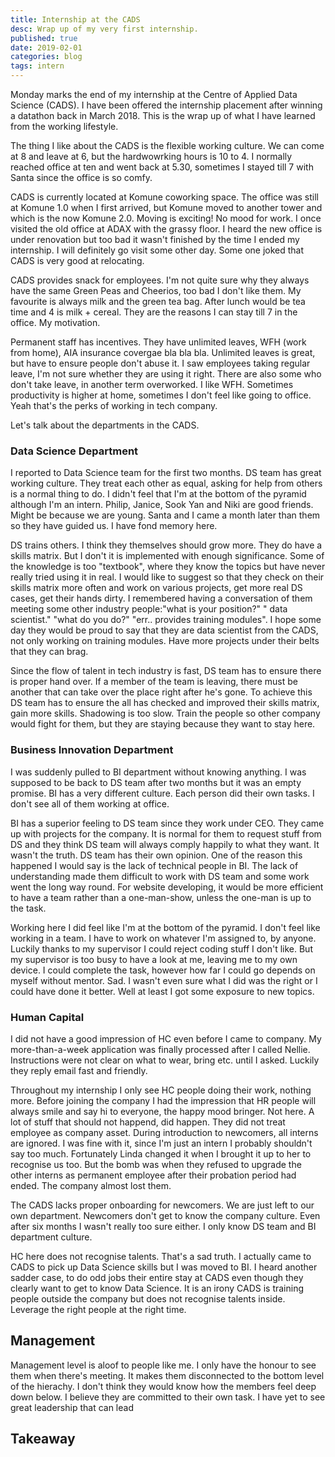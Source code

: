 ```yaml
---
title: Internship at the CADS
desc: Wrap up of my very first internship.
published: true
date: 2019-02-01
categories: blog
tags: intern
---
```

Monday marks the end of my internship at the Centre of Applied Data Science (CADS). I have been offered the internship placement after winning a datathon back in March 2018. This is the wrap up of what I have learned from the working lifestyle.

The thing I like about the CADS is the flexible working culture. We can come at 8 and leave at 6, but the hardwowrking hours is 10 to 4. I normally reached office at ten and went back at 5.30, sometimes I stayed till 7 with Santa since the office is so comfy. 

CADS is currently located at Komune coworking space. The office was still at Komune 1.0 when I first arrived, but Komune moved to another tower and which is the now Komune 2.0. Moving is exciting! No mood for work. I once visited the old office at ADAX with the grassy floor. I heard the new office is under renovation but too bad it wasn't finished by the time I ended my internship. I will definitely go visit some other day. Some one joked that CADS is very good at relocating.

CADS provides snack for employees. I'm not quite sure why they always have the same Green Peas and Cheerios, too bad I don't like them. My favourite is always milk and the green tea bag. After lunch would be tea time and 4 is milk + cereal. They are the reasons I can stay till 7 in the office. My motivation.

Permanent staff has incentives. They have unlimited leaves, WFH (work from home), AIA insurance covergae bla bla bla. Unlimited leaves is great, but have to ensure people don't abuse it. I saw employees taking regular leave, I'm not sure whether they are using it right. There are also some who don't take leave, in another term overworked. I like WFH. Sometimes productivity is higher at home, sometimes I don't feel like going to office. Yeah that's the perks of working in tech company.

Let's talk about the departments in the CADS.

### Data Science Department

I reported to Data Science team for the first two months. DS team has great working culture. They treat each other as equal, asking for help from others is a normal thing to do. I didn't feel that I'm at the bottom of the pyramid although I'm an intern. Philip, Janice, Sook Yan and Niki are good friends. Might be because we are young. Santa and I came a month later than them so they have guided us. I have fond memory here.

DS trains others. I think they themselves should grow more. They do have a skills matrix. But I don't it is implemented with enough significance. Some of the knowledge is too "textbook", where they know the topics but have never really tried using it in real. I would like to suggest so that they check on their skills matrix more often and work on various projects, get more real DS cases, get their hands dirty. I remembered having a conversation of them meeting some other industry people:"what is your position?" " data scientist." "what do you do?" "err.. provides training modules". I hope some day they would be proud to say that they are data scientist from the CADS, not only working on training modules. Have more projects under their belts that they can brag.

Since the flow of talent in tech industry is fast, DS team has to ensure there is proper hand over. If a member of the team is leaving, there must be another that can take over the place right after he's gone. To achieve this DS team has to ensure the all has checked and improved their skills matrix, gain more skills. Shadowing is too slow. Train the people so other company would fight for them, but they are staying because they want to stay here. 

### Business Innovation Department

I was suddenly pulled to BI department without knowing anything. I was supposed to be back to DS team after two months but it was an empty promise. BI has a very different culture. Each person did their own tasks. I don't see all of them working at office.

BI has a superior feeling to DS team since they work under CEO. They came up with projects for the company. It is normal for them to request stuff from DS and they think DS team will always comply happily to what they want. It wasn't the truth. DS team has their own opinion. One of the reason this happened I would say is the lack of technical people in BI. The lack of understanding made them difficult to work with DS team and some work went the long way round. For website developing, it would be more efficient to have a team rather than a one-man-show, unless the one-man is up to the task.

Working here I did feel like I'm at the bottom of the pyramid. I don't feel like working in a team. I have to work on whatever I'm assigned to, by anyone. Luckily thanks to my supervisor I could reject coding stuff I don't like. But my supervisor is too busy to have a look at me, leaving me to my own device. I could complete the task, however how far I could go depends on myself without mentor. Sad. I wasn't even sure what I did was the right or I could have done it better. Well at least I got some exposure to new topics.

### Human Capital

I did not have a good impression of HC even before I came to company. My more-than-a-week application was finally processed after I called Nellie. Instructions were not clear on what to wear, bring etc. until I asked. Luckily they reply email fast and friendly.

Throughout my internship I only see HC people doing their work, nothing more. Before joining the company I had the impression that HR people will always smile and say hi to everyone, the happy mood bringer. Not here. A lot of stuff that should not happend, did happen. They did not treat employee as company asset. During introduction to newcomers, all interns are ignored. I was fine with it, since I'm just an intern I probably shouldn't say too much. Fortunately Linda changed it when I brought it up to her to recognise us too. But the bomb was when they refused to upgrade the other interns as permanent employee after their probation period had ended. The company almost lost them.

The CADS lacks proper onboarding for newcomers. We are just left to our own department. Newcomers don't get to know the company culture. Even after six months I wasn't really too sure either. I only know DS team and BI department culture.

HC here does not recognise talents. That's a sad truth. I actually came to CADS to pick up Data Science skills but I was moved to BI. I heard another sadder case, to do odd jobs their entire stay at CADS even though they clearly want to get to know Data Science. It is an irony CADS is training people outside the company but does not recognise talents inside. Leverage the right people at the right time.

## Management

Management level is aloof to people like me. I only have the honour to see them when there's meeting. It makes them disconnected to the bottom level of the hierachy. I don't think they would know how the members feel deep down below. I believe they are committed to their own task. I have yet to see great leadership that can lead 

## Takeaway